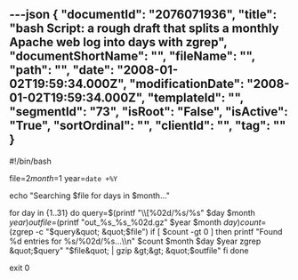 ---json
{
  "documentId": "2076071936",
  "title": "bash Script: a rough draft that splits a monthly Apache web log into days with zgrep",
  "documentShortName": "",
  "fileName": "",
  "path": "",
  "date": "2008-01-02T19:59:34.000Z",
  "modificationDate": "2008-01-02T19:59:34.000Z",
  "templateId": "",
  "segmentId": "73",
  "isRoot": "False",
  "isActive": "True",
  "sortOrdinal": "",
  "clientId": "",
  "tag": ""
}
---

#!/bin/bash

file=$2
month=$1
year=`date +%Y`

echo &quot;Searching $file for days in $month...&quot;

for day in {1..31}
do
    query=$(printf &quot;&bsol;&bsol;[%02d/%s/%s&quot; $day $month $year)
    outfile=$(printf &quot;out_%s_%s_%02d.gz&quot; $year $month $day)
    count=$(zgrep -c &quot;$query&quot; &quot;$file&quot;)
    if [ $count -gt 0 ]
    then
        printf &quot;Found %d entries for %s/%02d/%s...&bsol;&bsol;n&quot; $count $month $day $year
        zgrep &quot;$query&quot; &quot;$file&quot; | gzip &gt;&gt; &quot;$outfile&quot;
    fi
done

exit 0
